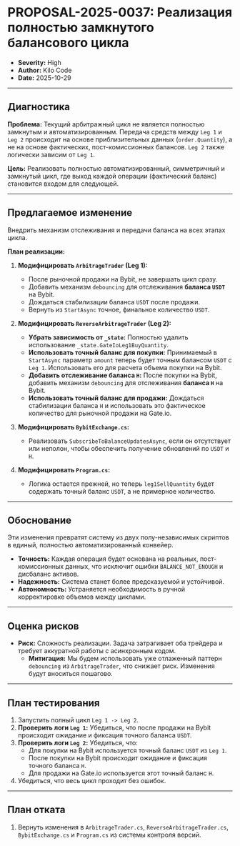 # PROPOSAL-2025-0037: Реализация полностью замкнутого балансового цикла

- **Severity:** High
- **Author:** Kilo Code
- **Date:** 2025-10-29

---

## Диагностика

**Проблема:** Текущий арбитражный цикл не является полностью замкнутым и автоматизированным. Передача средств между `Leg 1` и `Leg 2` происходит на основе приблизительных данных (`order.Quantity`), а не на основе фактических, пост-комиссионных балансов. `Leg 2` также логически зависим от `Leg 1`.

**Цель:** Реализовать полностью автоматизированный, симметричный и замкнутый цикл, где выход каждой операции (фактический баланс) становится входом для следующей.

---

## Предлагаемое изменение

Внедрить механизм отслеживания и передачи баланса на всех этапах цикла.

**План реализации:**

1.  **Модифицировать `ArbitrageTrader` (Leg 1):**
    *   После рыночной продажи на Bybit, не завершать цикл сразу.
    *   Добавить механизм `debouncing` для отслеживания **баланса `USDT`** на Bybit.
    *   Дождаться стабилизации баланса `USDT` после продажи.
    *   Вернуть из `StartAsync` точное, финальное количество `USDT`.

2.  **Модифицировать `ReverseArbitrageTrader` (Leg 2):**
    *   **Убрать зависимость от `_state`:** Полностью удалить использование `_state.GateIoLeg1BuyQuantity`.
    *   **Использовать точный баланс для покупки:** Принимаемый в `StartAsync` параметр `amount` теперь будет точным балансом `USDT` с `Leg 1`. Использовать его для расчета объема покупки на Bybit.
    *   **Добавить отслеживание баланса `H`:** После покупки на Bybit, добавить механизм `debouncing` для отслеживания **баланса `H`** на Bybit.
    - **Использовать точный баланс для продажи:** Дождаться стабилизации баланса `H` и использовать это фактическое количество для рыночной продажи на Gate.io.

3.  **Модифицировать `BybitExchange.cs`:**
    *   Реализовать `SubscribeToBalanceUpdatesAsync`, если он отсутствует или неполон, чтобы обеспечить получение обновлений по `USDT` и `H`.

4.  **Модифицировать `Program.cs`:**
    *   Логика остается прежней, но теперь `leg1SellQuantity` будет содержать точный баланс `USDT`, а не примерное количество.

---

## Обоснование

Эти изменения превратят систему из двух полу-независимых скриптов в единый, полностью автоматизированный конвейер.
-   **Точность:** Каждая операция будет основана на реальных, пост-комиссионных данных, что исключит ошибки `BALANCE_NOT_ENOUGH` и дисбаланс активов.
-   **Надежность:** Система станет более предсказуемой и устойчивой.
-   **Автономность:** Устраняется необходимость в ручной корректировке объемов между циклами.

---

## Оценка рисков

-   **Риск:** Сложность реализации. Задача затрагивает оба трейдера и требует аккуратной работы с асинхронным кодом.
    -   **Митигация:** Мы будем использовать уже отлаженный паттерн `debouncing` из `ArbitrageTrader`, что снижает риск. Изменения будут вноситься пошагово.

---

## План тестирования

1.  Запустить полный цикл `Leg 1 -> Leg 2`.
2.  **Проверить логи `Leg 1`:** Убедиться, что после продажи на Bybit происходит ожидание и фиксация точного баланса `USDT`.
3.  **Проверить логи `Leg 2`:** Убедиться, что:
    -   Для покупки на Bybit используется точный баланс `USDT` из `Leg 1`.
    -   После покупки на Bybit происходит ожидание и фиксация точного баланса `H`.
    -   Для продажи на Gate.io используется этот точный баланс `H`.
4.  Убедиться, что весь цикл проходит без ошибок.

---

## План отката

1.  Вернуть изменения в `ArbitrageTrader.cs`, `ReverseArbitrageTrader.cs`, `BybitExchange.cs` и `Program.cs` из системы контроля версий.

